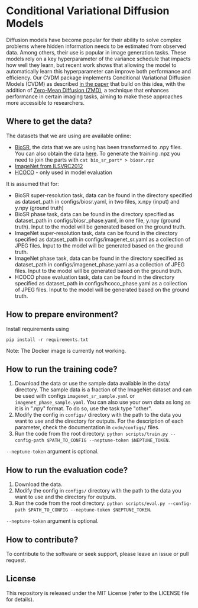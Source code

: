 # Conditional Variational Diffusion Models

Diffusion models have become popular for their ability to solve complex problems where hidden information needs to be estimated from observed data. Among others, their use is popular in image generation tasks. These models rely on a key hyperparameter of the variance schedule that impacts how well they learn, but recent work shows that allowing the model to automatically learn this hyperparameter can improve both performance and efficiency. Our CVDM package implements Conditional Variational Diffusion Models (CVDM) as described [in the paper](https://arxiv.org/abs/2312.02246) that build on this idea, with the addition of [Zero-Mean Diffusion (ZMD)](https://arxiv.org/pdf/2406.04388), a technique that enhances performance in certain imaging tasks, aiming to make these approaches more accessible to researchers.

## Where to get the data?

The datasets that we are using are available online:
- [BioSR](https://github.com/qc17-THU/DL-SR), the data that we are using has been transformed to .npy files. You can also obtain the data [here](https://drive.google.com/drive/folders/1ZMLAZo4AGX4QASEyd3MGf8LE2B_Bne04?usp=sharing). To generate the training .npz you need to join the parts with 
```cat bio_sr_part* > biosr.npz```
- [ImageNet from ILSVRC2012](https://www.image-net.org/challenges/LSVRC/2012/)
- [HCOCO](https://github.com/bcmi/Image-Harmonization-Dataset-iHarmony4?tab=readme-ov-file) - only used in model evaluation

It is assumed that for:
- BioSR super-resolution task, data can be found in the directory specified as dataset_path in configs/biosr.yaml, in two files, x.npy (input) and y.npy (ground truth)
- BioSR phase task, data can be found in the directory specified as dataset_path in configs/biosr_phase.yaml, in one file, y.npy (ground truth). Input to the model will be generated based on the ground truth.
- ImageNet super-resolution task, data can be found in the directory specified as dataset_path in configs/imagenet_sr.yaml as a collection of JPEG files. Input to the model will be generated based on the ground truth.
- ImageNet phase task, data can be found in the directory specified as dataset_path in configs/imagenet_phase.yaml as a collection of JPEG files. Input to the model will be generated based on the ground truth.
- HCOCO phase evaluation task, data can be found in the directory specified as dataset_path in configs/hcoco_phase.yaml as a collection of JPEG files. Input to the model will be generated based on the ground truth.

## How to prepare environment?

Install requirements using
```
pip install -r requirements.txt
```

Note: The Docker image is currently not working. 

## How to run the training code?

1. Download the data or use the sample data available in the data/ directory. The sample data is a fraction of the ImageNet dataset and can be used with configs `imagenet_sr_sample.yaml` or `imagenet_phase_sample.yaml`. You can also use your own data as long as it is in ".npy" format. To do so, use the task type "other".
2. Modify the config in `configs/` directory with the path to the data you want to use and the directory for outputs. For the description of each parameter, check the documentation in `cvdm/configs/` files.
3. Run the code from the root directory: `python scripts/train.py --config-path $PATH_TO_CONFIG --neptune-token $NEPTUNE_TOKEN`.

`--neptune-token` argument is optional.


## How to run the evaluation code?

1. Download the data. 
1. Modify the config in `configs/` directory with the path to the data you want to use and the directory for outputs.
2. Run the code from the root directory: `python scripts/eval.py --config-path $PATH_TO_CONFIG --neptune-token $NEPTUNE_TOKEN`.

`--neptune-token` argument is optional.

## How to contribute?

To contribute to the software or seek support, please leave an issue or pull request.

## License
This repository is released under the MIT License (refer to the LICENSE file for details).

